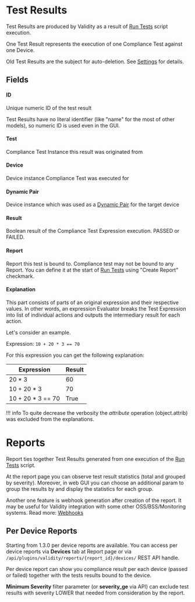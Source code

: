 # Test Results

Test Results are produced by Validity as a result of [Run Tests](scripts.md#run-tests) script execution.

One Test Result represents the execution of one Compliance Test against one Device.

Old Test Results are the subject for auto-deletion. See [Settings](../installation/plugin_settings.md#store_reports) for details.

## Fields

#### ID

Unique numeric ID of the test result

Test Results have no literal identifier (like "name" for the most of other models), so numeric ID is used even in the GUI.

#### Test

Compliance Test Instance this result was originated from

#### Device

Device instance Compliance Test was executed for

#### Dynamic Pair

Device instance which was used as a [Dynamic Pair](../features/dynamic_pairs.md) for the target device

#### Result

Boolean result of the Compliance Test Expression execution. PASSED or FAILED.


#### Report

Report this test is bound to. Compliance test may not be bound to any Report. You can define it at the start of [Run Tests](scripts.md#run-tests) using "Create Report" checkmark.

#### Explanation

This part consists of parts of an original expression and their respective values. In other words, an expression Evaluator breaks the Test Expression into list of individual actions and outputs the intermediary result for each action.

Let's consider an example.

Expression: `10 + 20 * 3 == 70`

For this expression you can get the following explanation:

| **Expression**    | **Result** |
|-------------------|------------|
| 20 * 3            | 60         |
| 10 + 20 * 3       | 70         |
| 10 + 20 * 3 == 70 | True       |


!!! info
    To quite decrease the verbosity the *attribute* operation (object.attrib) was excluded from the explanations.


# Reports

Report ties together Test Results generated from one execution of the [Run Tests](scripts.md#run-tests) script.

At the report page you can observe test result statistics (total and grouped by severity). Moreover, in web GUI you can choose an additional param to group the results by and display the statistics for each group.

Another one feature is webhook generation after creation of the report. It may be useful for Validity integration with some other OSS/BSS/Monitoring systems. Read more: [Webhooks](../features/webhooks.md)


## Per Device Reports

Starting from 1.3.0 per device reports are available. You can access per device reports via **Devices** tab at Report page or via `/api/plugins/validity/reports/{report_id}/devices/` REST API handle.

Per device report can show you compliance result per each device (passed or failed) together with the tests results bound to the device.

**Minimum Severity** filter parameter (or **severity_ge** via API) can exclude test results with severity LOWER that needed from consideration by the report.
